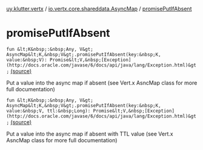 [uy.klutter.vertx](../index.md) / [io.vertx.core.shareddata.AsyncMap](index.md) / [promisePutIfAbsent](.)


# promisePutIfAbsent
`fun &lt;K&nbsp;:&nbsp;Any, V&gt; AsyncMap&lt;K,&nbsp;V&gt;.promisePutIfAbsent(key:&nbsp;K, value:&nbsp;V): Promise&lt;V,&nbsp;[Exception](http://docs.oracle.com/javase/6/docs/api/java/lang/Exception.html)&gt;` [(source)](https://github.com/kohesive/klutter/blob/master/vertx3-jdk8/src/main/kotlin/uy/klutter/vertx/VertxSharedData.kt#L145)

Put a value into the async map if absent (see Vert.x AsncMap class for more full documentation)


`fun &lt;K&nbsp;:&nbsp;Any, V&gt; AsyncMap&lt;K,&nbsp;V&gt;.promisePutIfAbsent(key:&nbsp;K, value:&nbsp;V, ttl:&nbsp;Long): Promise&lt;V,&nbsp;[Exception](http://docs.oracle.com/javase/6/docs/api/java/lang/Exception.html)&gt;` [(source)](https://github.com/kohesive/klutter/blob/master/vertx3-jdk8/src/main/kotlin/uy/klutter/vertx/VertxSharedData.kt#L159)

Put a value into the async map if absent with TTL value (see Vert.x AsncMap class for more full documentation)


